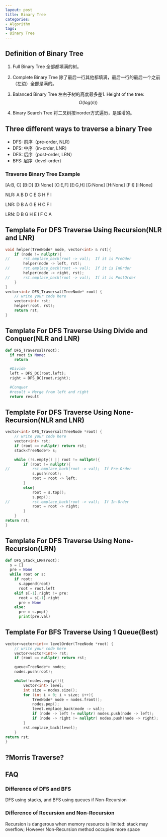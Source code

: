 ```yaml
---
layout: post
title: Binary Tree
categories:
- Algorithm
tags:
- Binary Tree
---
```


## Definition of Binary Tree
1. Full Binary Tree
  全部都填满的树。

2. Complete Binary Tree
  除了最后一行其他都填满，最后一行的最后一个之前（左边）全部是满的。

3. Balanced Binary Tree
  左右子树的高度最多差1. Height of the tree: $$O(log(n))$$

4. Binary Search Tree
  将二叉树按inorder方式遍历，是递增的。
## Three different ways to traverse a binary Tree

- DFS: 前序（pre-order, NLR）
- DFS: 中序（in-order, LNR）
- DFS: 后序（post-order, LRN）
- BFS: 层序（level-order）

### Traverse Binary Tree Example
[A:B, C]
[B:D]
[D:None]
[C:E,F]
[E:G,H]
[G:None]
[H:None]
[F:I]
[I:None]


NLR: A B D C E G H F I

LNR: D B A G E H C F I

LRN: D B G H E I F C A


## Template For DFS Traverse Using Recursion(NLR and LNR)

~~~cpp
void helper(TreeNode* node, vector<int> & rst){
    if (node != nullptr){
//      rst.emplace_back(root -> val);  If it is PreOder
        helper(node -> left, rst);
//      rst.emplace_back(root -> val);  If it is InOrder
        helper(node -> right, rst);
//      rst.emplace_back(root -> val);  If it is PostOrder
    }
}
vector<int> DFS_Traversal(TreeNode* root) {
    // write your code here
    vector<int> rst;
    helper(root, rst);
    return rst;
}
~~~

## Template For DFS Traverse Using Divide and Conquer(NLR and LNR)

~~~py
def DFS_Traversal(root):
  if root is None:
    return

  #Divide
  left = DFS_DC(root.left);
  right = DFS_DC(root.right);

  #Conquer
  #result = Merge from left and right
  return result
~~~

## Template For DFS Traverse Using None-Recursion(NLR and LNR)

~~~cpp
vector<int> DFS_Traversal(TreeNode *root) {
    // write your code here
    vector<int> rst;
    if (root == nullptr) return rst;
    stack<TreeNode*> s;

    while (!s.empty() || root != nullptr){
        if (root != nullptr){
//          rst.emplace_back(root -> val);  If Pre-Order
            s.push(root);
            root = root -> left;
        }
        else{
            root = s.top();
            s.pop();
//          rst.emplace_back(root -> val);  If In-Order
            root = root -> right;
        }            
    }
return rst;
}
~~~

## Template For DFS Traverse Using None-Recursion(LRN)
~~~py
def DFS_Stack_LRN(root):
  s = []
  pre = None
  while root or s:
    if root:
      s.append(root)
      root = root.left
    elif s[-1].right != pre:
      root = s[-1].right
      pre = None
    else:
      pre = s.pop()
      print(pre.val)
~~~


## Template For BFS Traverse Using 1 Queue(Best)

~~~cpp
vector<vector<int>> levelOrder(TreeNode *root) {
    // write your code here
    vector<vector<int>> rst;
    if (root == nullptr) return rst;

    queue<TreeNode*> nodes;
    nodes.push(root);

    while(!nodes.empty()){
        vector<int> level;
        int size = nodes.size();
        for (int i = 0; i < size; i++){
            TreeNode* node = nodes.front();
            nodes.pop();
            level.emplace_back(node -> val);
            if (node -> left != nullptr) nodes.push(node -> left);
            if (node -> right != nullptr) nodes.push(node -> right);    
        }
        rst.emplace_back(level);
    }
return rst;    
}
~~~

## ?Morris Traverse?

## FAQ
### Difference of DFS and BFS
DFS using stacks, and BFS using queues if Non-Recursion
### Difference of Recursion and Non-Recursion
Recursion is dangerous when memory resource is limited: stack may overflow;
However Non-Recursion method occupies more space
